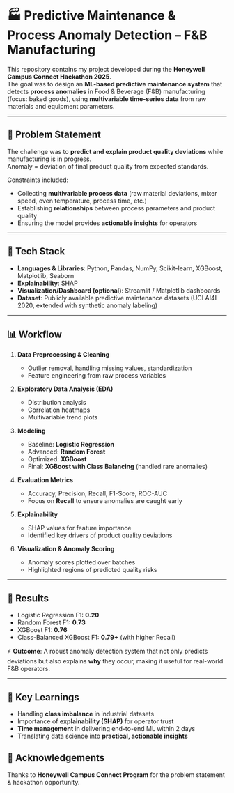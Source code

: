 # 🏭 Predictive Maintenance & Process Anomaly Detection – F&B Manufacturing  

This repository contains my project developed during the **Honeywell Campus Connect Hackathon 2025**.  
The goal was to design an **ML-based predictive maintenance system** that detects **process anomalies** in Food & Beverage (F&B) manufacturing (focus: baked goods), using **multivariable time-series data** from raw materials and equipment parameters.  

---

## 🚀 Problem Statement  
The challenge was to **predict and explain product quality deviations** while manufacturing is in progress.  
Anomaly = deviation of final product quality from expected standards.  

Constraints included:  
- Collecting **multivariable process data** (raw material deviations, mixer speed, oven temperature, process time, etc.)  
- Establishing **relationships** between process parameters and product quality  
- Ensuring the model provides **actionable insights** for operators  

---

## 🔧 Tech Stack  
- **Languages & Libraries**: Python, Pandas, NumPy, Scikit-learn, XGBoost, Matplotlib, Seaborn  
- **Explainability**: SHAP  
- **Visualization/Dashboard (optional)**: Streamlit / Matplotlib dashboards  
- **Dataset**: Publicly available predictive maintenance datasets (UCI AI4I 2020, extended with synthetic anomaly labeling)  

---

## 📊 Workflow  

1. **Data Preprocessing & Cleaning**  
   - Outlier removal, handling missing values, standardization  
   - Feature engineering from raw process variables  

2. **Exploratory Data Analysis (EDA)**  
   - Distribution analysis  
   - Correlation heatmaps  
   - Multivariable trend plots  

3. **Modeling**  
   - Baseline: **Logistic Regression**  
   - Advanced: **Random Forest**  
   - Optimized: **XGBoost**  
   - Final: **XGBoost with Class Balancing** (handled rare anomalies)  

4. **Evaluation Metrics**  
   - Accuracy, Precision, Recall, F1-Score, ROC-AUC  
   - Focus on **Recall** to ensure anomalies are caught early  

5. **Explainability**  
   - SHAP values for feature importance  
   - Identified key drivers of product quality deviations  

6. **Visualization & Anomaly Scoring**  
   - Anomaly scores plotted over batches  
   - Highlighted regions of predicted quality risks  

---

## 📌 Results  
- Logistic Regression F1: **0.20**  
- Random Forest F1: **0.73**  
- XGBoost F1: **0.76**  
- Class-Balanced XGBoost F1: **0.79+** (with higher Recall)  

⚡ **Outcome**: A robust anomaly detection system that not only predicts deviations but also explains **why** they occur, making it useful for real-world F&B operators.  

---

## 🎯 Key Learnings  
- Handling **class imbalance** in industrial datasets  
- Importance of **explainability (SHAP)** for operator trust  
- **Time management** in delivering end-to-end ML within 2 days  
- Translating data science into **practical, actionable insights**  


## 🙏 Acknowledgements  
Thanks to **Honeywell Campus Connect Program** for the problem statement & hackathon opportunity.  
